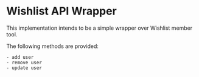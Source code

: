 # Wishlist API Wrapper

This implementation intends to be a simple wrapper over Wishlist member tool.

The following methods are provided:
    
    - add user
    - remove user
    - update user

